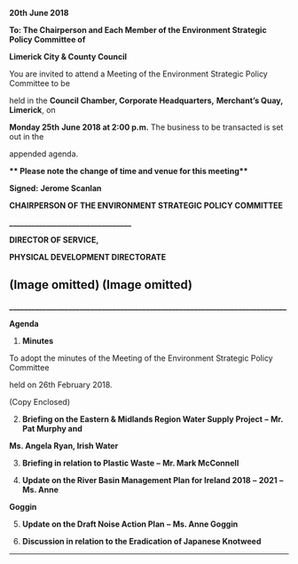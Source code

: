 **20th** **June 2018**

**To: The Chairperson and Each Member of the Environment Strategic Policy Committee of**

**Limerick City & County Council**

You are invited to attend a Meeting of the Environment Strategic Policy Committee to be

held in the **Council Chamber, Corporate Headquarters,** **Merchant’s Quay,** **Limerick**, on

**Monday 25th** **June 2018 at 2:00 p.m.** The business to be transacted is set out in the

appended agenda.

**\*\* Please note the change of time and venue for this meeting\*\***

**Signed:** **Jerome Scanlan**

**CHAIRPERSON OF THE ENVIRONMENT STRATEGIC POLICY COMMITTEE**

**\_\_\_\_\_\_\_\_\_\_\_\_\_\_\_\_\_\_\_\_\_\_\_\_\_\_\_\_\_\_\_\_\_**

**DIRECTOR OF SERVICE,**

**PHYSICAL DEVELOPMENT DIRECTORATE**

(Image omitted)
(Image omitted)
---
**\_\_\_\_\_\_\_\_\_\_\_\_\_\_\_\_\_\_\_\_\_\_\_\_\_\_\_\_\_\_\_\_\_\_\_\_\_\_\_\_\_\_\_\_\_\_\_\_\_\_\_\_\_\_\_\_\_\_\_\_\_\_\_\_\_\_\_\_\_\_\_\_\_\_\_**

**Agenda**

1. **Minutes**

To adopt the minutes of the Meeting of the Environment Strategic Policy Committee

held on 26th February 2018.

(Copy Enclosed)

2. **Briefing on the Eastern & Midlands Region Water Supply Project** **–** **Mr. Pat Murphy and**

**Ms. Angela Ryan, Irish Water**

3. **Briefing in relation to Plastic Waste** **–** **Mr. Mark McConnell**

4. **Update on the River Basin Management Plan for Ireland 2018** **–** **2021** **–** **Ms. Anne**

**Goggin**

5. **Update on the Draft Noise Action Plan** **–** **Ms. Anne Goggin**

6. **Discussion in relation to the Eradication of Japanese Knotweed**
---
